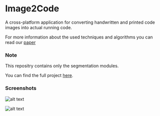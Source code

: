 # Image2Code
A cross-platform application for converting handwritten and printed code images into actual running code.

For more information about the used techniques and algorithms you can read our [paper](https://drive.google.com/open?id=1QFvV2Cy_xOMPLxuN_0oWXu5aApSGKggB)

### Note
This repositry contains only the segmentation modules.

You can find the full project [here](https://github.com/hemoali/I2C).

### Screenshots
![alt text](https://raw.githubusercontent.com/hemoali/I2C/master/pics/Screen%20Shot%202017-12-19%20at%2016.14.09.png)

![alt text](https://raw.githubusercontent.com/hemoali/I2C/master/pics/Screen%20Shot%202017-12-20%20at%2008.12.16.png)
